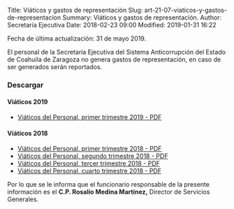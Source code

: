 Title: Viáticos y gastos de representación
Slug: art-21-07-viaticos-y-gastos-de-representacion
Summary: Viáticos y gastos de representación.
Author: Secretaría Ejecutiva
Date: 2018-02-23 09:00
Modified: 2019-01-31 16:22


Fecha de última actualización: 31 de mayo 2019.

El personal de la Secretaría Ejecutiva del Sistema Anticorrupción del Estado de Coahuila de Zaragoza no genera gastos de representación, en caso de ser generados serán reportados.

### Descargar

#### Viáticos 2019

* [Viáticos del Personal, primer trimestre 2019 - PDF](viaticos-personal-2019-03.pdf)

#### Viáticos 2018

* [Viáticos del Personal, primer trimestre 2018 - PDF](viaticos-personal-2018-03.pdf)
* [Viáticos del Personal, segundo trimestre 2018 - PDF](viaticos-personal-2018-06.pdf)
* [Viáticos del Personal, tercer trimestre 2018 - PDF](viaticos-personal-2018-09.pdf)
* [Viáticos del Personal, cuarto trimestre 2018 - PDF](viaticos-personal-2018-12.pdf)

Por lo que se le informa que el funcionario responsable de la presente información es el **C.P. Rosalío Medina Martínez,** Director de Servicios Generales.

